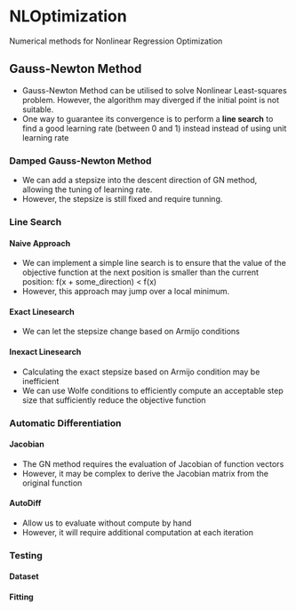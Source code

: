 # NLOptimization

Numerical methods for Nonlinear Regression Optimization

## Gauss-Newton Method

- Gauss-Newton Method can be utilised to solve Nonlinear Least-squares problem. However, the algorithm may diverged if the initial point is not suitable.
- One way to guarantee its convergence is to perform a **line search** to find a good learning rate (between 0 and 1) instead instead of using unit learning rate

### Damped Gauss-Newton Method

- We can add a stepsize into the descent direction of GN method, allowing the tuning of learning rate.
- However, the stepsize is still fixed and require tunning.

### Line Search

#### Naive Approach

- We can implement a simple line search is to ensure that the value of the objective function at the next position is smaller than the current position: f(x + some_direction) < f(x)
- However, this approach may jump over a local minimum.

#### Exact Linesearch

- We can let the stepsize change based on Armijo conditions

#### Inexact Linesearch

- Calculating the exact stepsize based on Armijo condition may be inefficient
- We can use Wolfe conditions to efficiently compute an acceptable step size that sufficiently reduce the objective function

### Automatic Differentiation

#### Jacobian

- The GN method requires the evaluation of Jacobian of function vectors
- However, it may be complex to derive the Jacobian matrix from the original function

#### AutoDiff

- Allow us to evaluate without compute by hand
- However, it will require additional computation at each iteration

### Testing

#### Dataset

#### Fitting